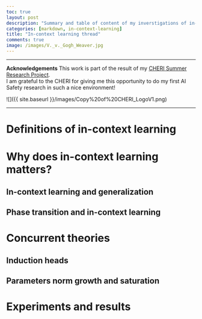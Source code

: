 ```yaml
---
toc: true
layout: post
description: "Summary and table of content of my inverstigations of in-context learning"
categories: [markdown, in-context-learning]
title: "In-context learning thread"
comments: true
image: /images/V._v._Gogh_Weaver.jpg
---
```

______________________________________________________________________
**Acknowledgements**
This work is part of the result of my [CHERI Summer Research Project](https://effectivealtruism.ch/2022-summer-research-program).  
I am grateful to the CHERI for giving me this opportunity to do my first AI Safety research in such a nice environment!

![]({{ site.baseurl }}/images/Copy%20of%20CHERI_LogoV1.png)
______________________________________________________________________

# Definitions of in-context learning

# Why does in-context learning matters?
## In-context learning and generalization
## Phase transition and in-context learning

# Concurrent theories
## Induction heads
## Parameters norm growth and saturation

# Experiments and results
